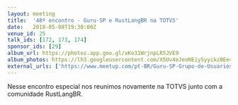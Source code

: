 ```yaml
---
layout: meeting
title:  '48º encontro - Guru-SP e RustLangBR na TOTVS'
date:   2018-05-08T19:30:00Z
venue_id: 25
talk_ids: [172, 173, 174]
sponsor_ids: [29]
album_url: https://photos.app.goo.gl/xKo31WrjnpLR5JVE9
album_photos: https://lh3.googleusercontent.com/X5Uv4eJeoNEiySyyikz0Ee4juebUOFgc6p4JcK4jb-6boPE9IUM6dSPH9uD3ZZtbURtlFwYy0rREsgp6W_NaiRiEjwfcI-Qx4ApdMyd9skEHtG5gH699R37jPd8yvqi6PD94i6HCM3GFeVYWqWc7qU6IUDsKx648ar_h0WmnFvrAMijzBp7FqpwtoSI2HobJGeofQo6JUKJh2CerF1y5W_gNSgm1_uNkdQV50dzjQZ0_voyYal2tYowQP2BX0wz6U_MstOlXQ9R1DWTyBk5LU_LKa6nwbO3rcIsJOXoqA3aZD-J5cP2LH-vN4fsC8mWTWOLO1XTBNSU2GBcJ7WDNgJYg45ctSTRw-dD-VpQ9jTgxY_3mW-zbG9qbITI5KsOA5hAXymm7K9D39Gb_iRPAfUeuY2RtTi6WHlk9sqLKN0Ce3Yxqj3qk21fFJdJByo5p7WurCLvCHEV79-kqyAnjbtbg_kyez877BKSFMsPk1ab0AvKgrmY0cGQgmnGeiG_oNPR5bwZebJDEoLmb6oDMmlrPRyrMCeeaDVGoa1WtNrABnfzRqOHWlQ4v5SNh93ZzUXei3uUuQDoF59kYCjYeyXnSNrtKVVklJ7GQgvzsMLKU2ooTQ_pnVejOohkxF5dGXUYVPQu4Ffg6DaxSGI8IHpbwRYiVDjjjG5uhkkX8LmSxB_M2-eRPNmph5c6sYYEZXKlN5mYwkOph25eScW0
external_urls: ['https://www.meetup.com/pt-BR/Guru-SP-Grupo-de-Usuarios-Ruby-de-Sao-Paulo/events/249463627/', 'https://speakerfight.com/events/encontro-de-comunidades-gurusp-e-rustlangbr/']
---
```


<p>
  Nesse encontro especial nos reunimos novamente na TOTVS junto com a comunidade RustLangBR.
</p>
